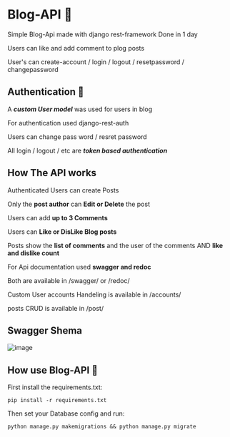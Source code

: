 # Blog-API 📃


Simple Blog-Api made with django rest-framework Done in 1 day

Users can like and add comment to plog posts

User's can create-account / login / logout / resetpassword / changepassword

## Authentication 🔐

A ***custom User model*** was used for users in blog 

For authentication used django-rest-auth

Users can change pass word / resret password 

All login / logout / etc are ***token based authentication***

## How The API works 

Authenticated Users can create Posts 

Only the **post author** can __Edit or Delete__ the post

Users can add __up to 3 Comments__

Users can **Like or DisLike Blog posts**

Posts show the **list of comments** and the user of the comments AND **like and dislike count**

For Api documentation used **swagger and redoc**

Both are available in /swagger/ or /redoc/

Custom User accounts Handeling is available in /accounts/

posts CRUD is available in /post/

## Swagger Shema 

![image](https://github.com/Arshia-Izadyar/Blog-API/assets/110552657/f4c84f81-c20b-4c05-bc5f-2c11df721b5e)


## How use Blog-API 🤔

First install the requirements.txt:

    pip install -r requirements.txt

Then set your Database config and run:

    python manage.py makemigrations && python manage.py migrate

